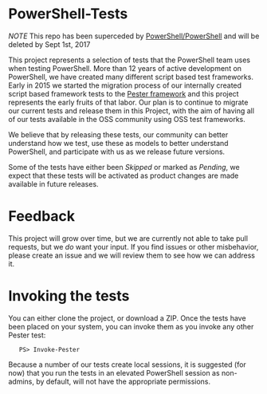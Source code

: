 # PowerShell-Tests

*NOTE* This repo has been superceded by [PowerShell/PowerShell](https://github.com/PowerShell/PowerShell/tree/master/test) and will be deleted by Sept 1st, 2017

This project represents a selection of tests that the PowerShell team
uses when testing PowerShell. More than 12 years of active 
development on PowerShell, we have created many different script based
test frameworks. Early in 2015 we started the migration process of our
internally created script based framework tests to the [Pester 
framework](https://github.com/pester/Pester) and this project represents 
the early fruits of that labor. Our plan is to continue to migrate our
current tests and release them in this Project, with the aim of having all 
of our tests available in the OSS community using OSS test frameworks.

We believe that by releasing these tests, our community can better understand
how we test, use these as models to better understand PowerShell, and
participate with us as we release future versions.

Some of the tests have either been _Skipped_ or marked as _Pending_, we 
expect that these tests will be activated as product changes are made available
in future releases.

# Feedback
This project will grow over time, but we are currently not able to take
pull requests, but we _do_ want your input. If you find issues or other
misbehavior, please create an issue and we will review them to see how we can
address it.

# Invoking the tests
You can either clone the project, or download a ZIP. Once the tests have 
been placed on your system, you can invoke them as you invoke any other
Pester test:
```
   PS> Invoke-Pester
```
Because a number of our tests create local sessions, it is suggested (for
now) that you run the tests in an elevated PowerShell session as non-admins,
by default, will not have the appropriate permissions.
